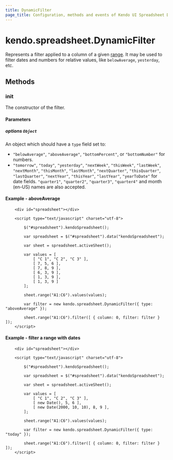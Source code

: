 ```yaml
---
title: DynamicFilter
page_title: Configuration, methods and events of Kendo UI Spreadsheet DynamicFilter Instance object
---
```


# kendo.spreadsheet.DynamicFilter

Represents a filter applied to a column of a given [range](/api/javascript/spreadsheet/range). It may be used to filter dates and numbers for relative values, like `belowAverage`, `yesterday`, etc.

## Methods

### init

The constructor of the filter.

#### Parameters

##### options `Object`

An object which should have a `type` field set to:

* `"belowAverage"`, `"aboveAverage"`, `"bottomPercent"`, or `"bottomNumber"` for numbers.
* `"tomorrow"`, `"today"`, `"yesterday"`, `"nextWeek"`, `"thisWeek"`, `"lastWeek"`, `"nextMonth"`, `"thisMonth"`, `"lastMonth"`, `"nextQuarter"`, `"thisQuarter"`,
`"lastQuarter"`, `"nextYear"`, `"thisYear"`, `"lastYear"`, `"yearToDate"` for date fields. `"quarter1"`, `"quarter2"`, `"quarter3"`, `"quarter4"` and month (en-US) names are also accepted.

#### Example - aboveAverage


```
    <div id="spreadsheet"></div>

    <script type="text/javascript" charset="utf-8">

        $("#spreadsheet").kendoSpreadsheet();

        var spreadsheet = $("#spreadsheet").data("kendoSpreadsheet");

        var sheet = spreadsheet.activeSheet();

        var values = [
            [ "C 1", "C 2", "C 3" ],
            [ 7, 5, 6 ],
            [ 7, 8, 9 ],
            [ 6, 3, 9 ],
            [ 1, 3, 9 ],
            [ 1, 3, 9 ]
        ];

        sheet.range("A1:C6").values(values);

        var filter = new kendo.spreadsheet.DynamicFilter({ type: "aboveAverage" });

        sheet.range("A1:C6").filter([ { column: 0, filter: filter } ]);
    </script>
```


#### Example - filter a range with dates

```
    <div id="spreadsheet"></div>

    <script type="text/javascript" charset="utf-8">

        $("#spreadsheet").kendoSpreadsheet();

        var spreadsheet = $("#spreadsheet").data("kendoSpreadsheet");

        var sheet = spreadsheet.activeSheet();

        var values = [
            [ "C 1", "C 2", "C 3" ],
            [ new Date(), 5, 6 ],
            [ new Date(2000, 10, 10), 8, 9 ],
        ];

        sheet.range("A1:C6").values(values);

        var filter = new kendo.spreadsheet.DynamicFilter({ type: "today" });

        sheet.range("A1:C6").filter([ { column: 0, filter: filter } ]);
    </script>
```
